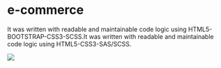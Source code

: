 # e-commerce

It was written with readable and maintainable code logic using HTML5-BOOTSTRAP-CSS3-SCSS.It was written with readable and maintainable code logic using HTML5-CSS3-SAS/SCSS.

![](e-commerce_screen.gif)
